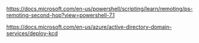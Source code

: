 https://docs.microsoft.com/en-us/powershell/scripting/learn/remoting/ps-remoting-second-hop?view=powershell-7.1

https://docs.microsoft.com/en-us/azure/active-directory-domain-services/deploy-kcd
